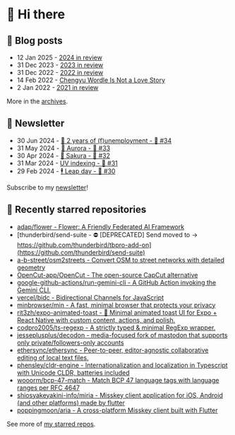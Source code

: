 # 👋 Hi there

## 📝 Blog posts

<!-- feed start -->
- 12 Jan 2025 - [2024 in review](https://cheeaun.com/blog/2025/01/2024-in-review/)
- 31 Dec 2023 - [2023 in review](https://cheeaun.com/blog/2023/12/2023-in-review/)
- 31 Dec 2022 - [2022 in review](https://cheeaun.com/blog/2022/12/2022-in-review/)
- 14 Feb 2022 - [Chengyu Wordle Is Not a Love Story](https://cheeaun.com/blog/2022/02/chengyu-wordle-is-not-a-love-story/)
- 2 Jan 2022 - [2021 in review](https://cheeaun.com/blog/2022/01/2021-in-review/)
<!-- feed end -->

More in the [archives](https://cheeaun.com/blog/archives/).

## 📰 Newsletter

<!-- newsletter start -->
- 30 Jun 2024 - [🎂 2 years of (f)unemployment - 🥫 #34](https://cheeaun.substack.com/p/2-years-of-funemployment-34)
- 31 May 2024 - [🌌 Aurora - 🥫 #33](https://cheeaun.substack.com/p/aurora-33)
- 30 Apr 2024 - [🌸 Sakura - 🥫 #32](https://cheeaun.substack.com/p/sakura-32)
- 31 Mar 2024 - [UV indexing - 🥫 #31](https://cheeaun.substack.com/p/uv-indexing-31)
- 29 Feb 2024 - [🕴️ Leap day - 🥫 #30](https://cheeaun.substack.com/p/leap-day-30)
<!-- newsletter end -->

Subscribe to my [newsletter](https://cheeaun.substack.com/)!

## 🌟 Recently starred repositories

<!-- starred repos start -->
- [adap/flower - Flower: A Friendly Federated AI Framework](https://github.com/adap/flower)
- [thunderbird/send-suite - ⛔️ [DEPRECATED] Send moved to -> https://github.com/thunderbird/tbpro-add-on](https://github.com/thunderbird/send-suite)
- [a-b-street/osm2streets - Convert OSM to street networks with detailed geometry](https://github.com/a-b-street/osm2streets)
- [OpenCut-app/OpenCut - The open-source CapCut alternative](https://github.com/OpenCut-app/OpenCut)
- [google-github-actions/run-gemini-cli - A GitHub Action invoking the Gemini CLI.](https://github.com/google-github-actions/run-gemini-cli)
- [vercel/bidc - Bidirectional Channels for JavaScript](https://github.com/vercel/bidc)
- [minbrowser/min - A fast, minimal browser that protects your privacy](https://github.com/minbrowser/min)
- [rit3zh/expo-animated-toast -  🍞 Minimal animated toast UI for Expo + React Native with custom content, actions, and polish.](https://github.com/rit3zh/expo-animated-toast)
- [codpro2005/ts-regexp - A strictly typed & minimal RegExp wrapper.](https://github.com/codpro2005/ts-regexp)
- [jesseplusplus/decodon - media-focused fork of mastodon that supports only private/followers-only accounts](https://github.com/jesseplusplus/decodon)
- [ethersync/ethersync - Peer-to-peer, editor-agnostic collaborative editing of local text files.](https://github.com/ethersync/ethersync)
- [phensley/cldr-engine - Internationalization and localization in Typescript with Unicode CLDR, batteries included](https://github.com/phensley/cldr-engine)
- [wooorm/bcp-47-match - Match BCP 47 language tags with language ranges per RFC 4647](https://github.com/wooorm/bcp-47-match)
- [shiosyakeyakini-info/miria - Misskey client application for iOS, Android (and other platforms) made by flutter](https://github.com/shiosyakeyakini-info/miria)
- [poppingmoon/aria - A cross-platform Misskey client built with Flutter](https://github.com/poppingmoon/aria)
<!-- starred repos end -->

See more of [my starred repos](https://github.com/stars/cheeaun/).
